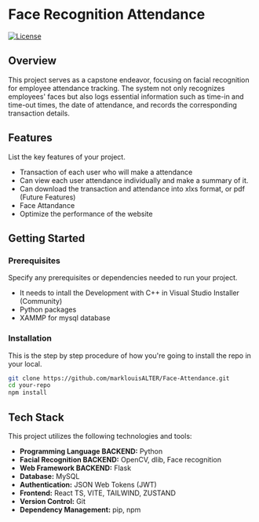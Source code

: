 # Face Recognition Attendance 

[![License](https://img.shields.io/badge/License-MIT-blue.svg)](LICENSE)

## Overview

This project serves as a capstone endeavor, focusing on facial recognition for employee attendance tracking. The system not only recognizes employees' faces but also logs essential information such as time-in and time-out times, the date of attendance, and records the corresponding transaction details.

## Features

List the key features of your project.

- Transaction of each user who will make a attendance
- Can view each user attendance individually and make a summary of it.
- Can download the transaction and attendance into xlxs format, or pdf (Future Features)
- Face Attandance 
- Optimize the performance of the website

## Getting Started

### Prerequisites

Specify any prerequisites or dependencies needed to run your project.

- It needs to intall the Development with C++ in Visual Studio Installer (Community)
- Python packages
- XAMMP for mysql database

### Installation

This is the step by step procedure of how you're going to install the repo in your local.

```bash
git clone https://github.com/marklouisALTER/Face-Attendance.git
cd your-repo
npm install
```

## Tech Stack

This project utilizes the following technologies and tools:

- **Programming Language BACKEND:** Python
- **Facial Recognition BACKEND:** OpenCV, dlib, Face recognition
- **Web Framework BACKEND:** Flask
- **Database:** MySQL
- **Authentication:** JSON Web Tokens (JWT)
- **Frontend:** React TS, VITE, TAILWIND, ZUSTAND
- **Version Control:** Git
- **Dependency Management:** pip, npm
